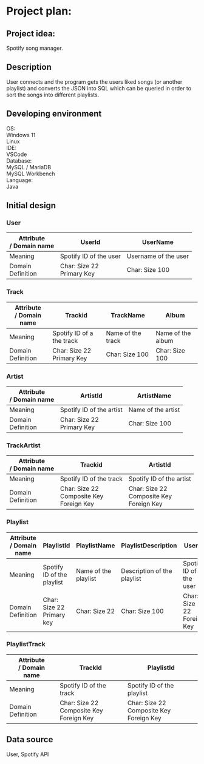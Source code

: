 # Project plan:
## Project idea:
Spotify song manager. 
## Description
User connects and the program gets the users liked songs (or another playlist) and converts the JSON into SQL which can be queried in order to sort the songs into different playlists. 
## Developing environment
OS:   
	Windows 11  
	Linux  
IDE:   
	VSCode  
Database:  
	MySQL / MariaDB  
	MySQL Workbench  
Language:   
	Java
## Initial design
### User

| Attribute<br>/ Domain name | UserId                       | UserName             |
| -------------------------- | ---------------------------- | -------------------- |
| Meaning                    | Spotify ID of the user       | Username of the user |
| Domain<br>Definition       | Char: Size 22<br>Primary Key | Char: Size 100       |
### Track

| Attribute<br>/ Domain name | Trackid                      | TrackName         | Album             |
| -------------------------- | ---------------------------- | ----------------- | ----------------- |
| Meaning<br>                | Spotify ID of a the track    | Name of the track | Name of the album |
| Domain<br>Definition       | Char: Size 22<br>Primary Key | Char: Size 100    | Char: Size 100    |
### Artist

| Attribute<br>/ Domain name | ArtistId                     | ArtistName         |
| -------------------------- | ---------------------------- | ------------------ |
| Meaning                    | Spotify ID of the artist     | Name of the artist |
| Domain<br>Definition       | Char: Size 22<br>Primary Key | Char: Size 100     |


### TrackArtist

| Attribute<br>/ Domain name | Trackid                                       | ArtistId                                      |
| -------------------------- | --------------------------------------------- | --------------------------------------------- |
| Meaning                    | Spotify ID of the track                       | Spotify ID of the artist                      |
| Domain<br>Definition       | Char: Size 22<br>Composite Key<br>Foreign Key | Char: Size 22<br>Composite Key<br>Foreign Key |

### Playlist

| Attribute<br>/ Domain name | PlaylistId                     | PlaylistName         | PlaylistDescription         | UserId                       |
| -------------------------- | ------------------------------ | -------------------- | --------------------------- | ---------------------------- |
| Meaning<br>                | Spotify ID of the playlist<br> | Name of the playlist | Description of the playlist | Spotify ID of the user<br>   |
| Domain<br>Definition       | Char: Size 22<br>Primary key   | Char: Size 22<br>    | Char: Size 100              | Char: Size 22<br>Foreign Key |
### PlaylistTrack

| Attribute<br>/ Domain name | TrackId                                       | PlaylistId                                    |
| -------------------------- | --------------------------------------------- | --------------------------------------------- |
| Meaning<br>                | Spotify ID of the track<br>                   | Spotify ID of the playlist<br>                |
| Domain<br>Definition       | Char: Size 22<br>Composite Key<br>Foreign Key | Char: Size 22<br>Composite Key<br>Foreign Key |

## Data source
User, Spotify API